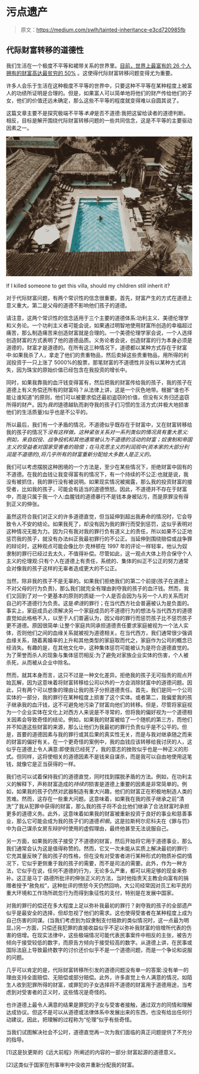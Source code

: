 # 污点遗产

> 原文：<https://medium.com/swlh/tainted-inheritance-e3cd720985fb>

## 代际财富转移的道德性

我们生活在一个极度不平等和裙带关系的世界里。[目前，世界上最富有的 26 个人拥有的财富高达最贫穷的 50%](https://www.theguardian.com/business/2019/jan/21/world-26-richest-people-own-as-much-as-poorest-50-per-cent-oxfam-report) 。这使得代际财富转移问题变得尤为重要。

许多人会乐于生活在这种极度不平等的世界中，只要这种不平等在某种程度上被富人的功绩所证明是合理的。但是，如果富人可以简单地将他们的财产传给他们的子女，他们的价值还远未确定，那么这些不平等的程度就变得难以自圆其说了。

这篇文章主要不是探究极端不平等*本身*是否不道德:我把这留给读者的道德判断。相反，目标是解开围绕代际财富转移问题的一些共同信念，这是不平等的主要驱动因素之一。

![](img/bad24e9e77791261246b27536ee853b7.png)

If I killed someone to get this villa, should my children still inherit it?

对于代际财富问题，有两个常识性的信念很重要。首先，财富产生的方式在道德上意义重大。第二是父母的道德不影响他们孩子的道德。

请注意，这两个常识性的信念适用于三个主要的道德体系:功利主义、美德伦理学和义务论。一个功利主义者可能会说，如果通过明智地使用财富所创造的幸福超过痛苦，那么制造痛苦来创造财富就是合理的。一个美德伦理学家会说，一个人选择创造财富的方式表明了他的道德品质。义务论者会说，创造财富的行为本身必须是道德的，财富才是道德的。在所有这三种情况下，道德都以某种方式存在于财富中:如果我杀了人，拿走了他们的贵重物品，然后卖掉这些贵重物品，用所得的利润投资于一只上涨了 5000%的股票，那笔财富的不道德性并没有以某种方式消失，因为珠宝的原始价值已经包含在我投资的增长中。

同时，如果我靠我的血汗钱变得富有，然后把我的财富传给我的孩子，我的孩子在道德上有义务偿还所有的财富吗？从法律上讲，这是一个灰色地带。根据“谁也不能让谁知道”的原则，他们可以被要求偿还最初盗窃的价值，但没有义务归还盗窃所得的财产。因为*我的*道德越轨而剥夺我的孩子们习惯的生活方式(并极大地损害他们的生活质量)似乎也是不公平的。

所以最后，我们有一个矛盾的情况，不道德似乎既存在于财富中，又在财富转移给我的孩子的情况下*没有这样做。这种紧张关系对一系列类似的情况具有重大意义:例如，来自奴役、战争投机和其他通常被认为不道德的活动的财富；奴隶制和帝国主义的受益者对国家受害者的赔偿；在马克思主义的利润观中(资本家的大部分利润是不道德的),将几乎所有的财富重新分配给大多数人是正义的。*

我们可以考虑摆脱这种困境的一个方法是，至少在某些情况下，拒绝财富中固有的不道德。在我的血钱让我变得富有的情况下，有一个持续的不公正:也就是说，我没有被抓住，我的罪行没有被说明。如果现实情况被揭露，那么我的投资财富的接受者，比如我的孩子，可能会有适当的道德愤怒。因此，不道德并不存在于财富中，而是只属于我一个人:血腥钱的道德暴行不是钱本身被玷污，而是原罪没有得到正义的伸张。

虽然这符合我们对正义的许多道德直觉，但当延伸到超出我寿命的情况时，它会导致令人不安的结论。如果我死了，却没有因为我的罪行而受到惩罚，这似乎表明对这种情况无能为力。因为只有我对我的罪行负有道义上的责任，所以如果不公正地惩罚我的孩子，就没有办法纠正我最初罪行的不公正。当延伸到围绕赔偿或战争罪的辩论时，这种观点可能会像比尔·克林顿在 1997 年的评论一样轻率，他认为奴隶制的罪行已经过去太久，不值得补偿。尽管如此，这一观点大体上符合保守个人主义的伦理观:只有个人在道德上有责任，系统的、集体的纠正不公正的努力通常会对像我的孩子这样的无辜者造成更大的不公正。

当然，除非我的孩子不是无辜的。如果我们拒绝我们的第二个前提(孩子在道德上不对父母的行为负责)，那么我们就完全有理由剥夺我的孩子的血汗钱。然而，我们又回到了对一个更基本的原则的质疑:一个人是否会因为与另一个人的关系而对自己的不道德行为负责。这是*牵连*的罪行；在当代西方社会普遍被认为是负面的。事实上，家庭成员必须解决另一个家庭成员的不道德行为的想法与当代西方的道德直觉如此格格不入，以至于人们普遍认为，因父母的罪行而惩罚孩子比不惩罚孩子更不道德。原因很简单:让整个家庭共同承担道德责任要求家庭被视为一个法人实体，否则他们之间的血缘关系就被视为道德相关。在当代西方，我们通常很少强调血缘关系，随着离婚率的上升和其他类型的家庭取而代之，家庭作为公司的概念已经消失。有趣的是，在其他文化中，这种集体惩罚可能被认为是符合道德直觉的。为了荣誉而杀人的现象与集体惩罚相反:为了避免对家族企业实体的伤害，个人被杀死，从而被从企业中除名。

然而，就其本身而言，这只不过是一种文化差异。拒绝我的孩子无可指责的观点开始瓦解，因为这意味着将财富转移给公司以外的一方会消除财富中的道德问题。因此，只有两个可以想象的理由让我的孩子分担道德责任。首先，我们是同一个公司实体的一部分，我的罪行在某种程度上损害了这个实体。或者第二，我偏爱我的孩子继承我的血汗钱，这不可避免地污染了财富向他们的转移。但是，尽管将家庭视为一个企业实体在文化上对西方人来说是不寻常的，但将我的偏好视为一个道德相关因素会导致奇怪的结论。例如，如果我的财富被给了一个随机的第三方，而他们并不知道这些财富的来源，那么让他们为我最初的罪行负责似乎是不公平的。但是，首要的道德因素与我的罪行或其后果的真实性无关，而是与我对继承随之而来的财富的偏好有关。在一个更奇怪的案例中，我的血钱应该转移给我讨厌的人，这似乎在道德上令人满意:即使我已经死了，我的意志的挫败似乎也是一种正义的形式。但同样，这将使相关的道德因素不是钱来自谋杀，而是我可以自由地使用这笔钱，就像它是正当获得的一样。

我们也可以试着保持我们的道德直觉，同时找到摆脱矛盾的方法。例如，在功利主义的解释下，声称财富造成的*持续的*损害是道德上重要的因素是非常简单的。例如，如果我的孩子仍然对武器制造有重大兴趣，他们的财富正在积极地制造人类的苦难。然而，这存在一些重大问题。这意味着，如果我在我的孩子继承之前“清洗”了我从犯罪中获得的财富，那么我的孩子将不会比他们继承了合法财富时承担更多的道德义务。此外，这意味着如果我的财富被重新投资于良好的事业和慈善事业，那么它可能会成为我的孩子们的道德*积极*。这是拉斯柯尔尼科夫在《罪与罚》中为自己谋杀女房东辩护时使用的虚假理由，最终他甚至无法说服自己。

另一方面，如果我的孩子接受了不道德的财富，然后开始将它用于道德事业，那么我们通常会认为这是值得称赞的。然而，它又一次未能从实质上解决最初的罪行:它充其量反映了我的孩子的性格，但在没有对受害者进行某种形式的物质补偿的情况下，它似乎更侧重于我的孩子的需要，而不是司法的需要。此外，作为一种方法，它似乎在说，任何不道德的行为，无论多么严重，都可以用足够的现金来弥补。这正是马丁·路德所批评的伸张正义的方法，当时他指责天主教会向富有的捐赠者授予“赦免权”，这种批评的愤怒今天仍然回响，大公司经常因对员工和平民的重大环境和工作场所疏忽行为而得到象征性的支付，特别是在发展中国家。

对我的罪行的偿还在多大程度上足以弥补我最初的罪行？剥夺我的孩子的全部遗产似乎是最安全的选择，但却忽视了他们的需求。这也使得受害者在某种程度上成为自己伤害的同谋。(当我们考虑到为奴隶制支付赔款的类似情况时，这一点最为明显。)另一方面，只偿还我犯罪的直接收益似乎不足以弥补我财富的倍增所代表的伤害的倍增。在现实法律中，这些极端情况可能代表民事案件中相反的主张，被告方倾向于接受较低的数字，而原告方倾向于接受较高的数字。从道德上讲，在民事或国际法庭上导致最终数字的讨价还价似乎不是一个道德问题，而是一个争论和说服的问题。

几乎可以肯定的是，代际财富转移所引发的道德问题没有单一的答案:没有单一的理由支持全面赔偿、无赔偿或部分赔偿。此外，许多直觉上令人满意的情况，如陌生人收到犯罪所得的财富，或罪犯的子女选择将不道德的财富用于道德用途，当考虑到对受害者的正义时，这些情况是奇怪的。

也许道德上最令人满意的结果是罪犯的子女与受害者接触，通过双方的同情和理解达成协议。但这不是可以从道德或法律体系中发展出来的东西，也没有给出任何行动建议。因此，把理解的过程称为“伦理”似乎有些奇怪。

当我们试图解决社会不公时，道德直觉再一次为我们面临的真正问题提供了不充分的指导。

[1]这是狄更斯的《远大前程》所阐述的内容的一部分:财富起源的道德意义。

[2]这类似于国家在刑事审判中没收并重新分配我的财富。